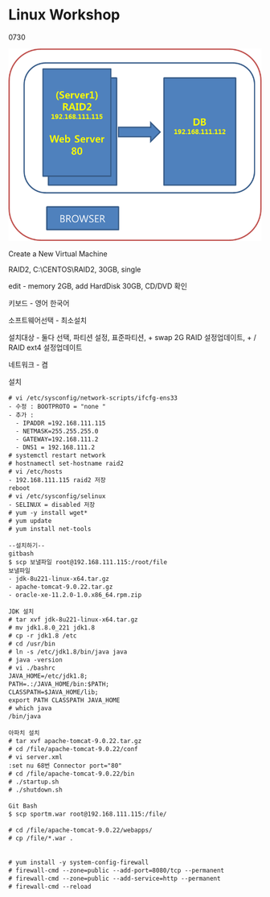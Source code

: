 # Linux Workshop

0730

![WS_0730](/img/WS_0730.png)



Create a New Virtual Machine

RAID2, C:\CENTOS\RAID2, 30GB, single

edit - memory 2GB, add HardDisk 30GB, CD/DVD 확인

키보드 - 영어 한국어

소프트웨어선택 - 최소설치

설치대상 - 둘다 선택, 파티션 설정,  표준파티션, + swap 2G RAID 설정업데이트,  + / RAID ext4 설정업데이트

네트워크 - 켬

설치



```
# vi /etc/sysconfig/network-scripts/ifcfg-ens33
- 수정 : BOOTPROTO = "none " 
- 추가 :
  - IPADDR =192.168.111.115
  - NETMASK=255.255.255.0
  - GATEWAY=192.168.111.2
  - DNS1 = 192.168.111.2
# systemctl restart network
# hostnamectl set-hostname raid2
# vi /etc/hosts
- 192.168.111.115 raid2 저장
reboot
# vi /etc/sysconfig/selinux
- SELINUX = disabled 저장
# yum -y install wget*
# yum update
# yum install net-tools

--설치하기--
gitbash
$ scp 보낼파일 root@192.168.111.115:/root/file
보낼파일
- jdk-8u221-linux-x64.tar.gz
- apache-tomcat-9.0.22.tar.gz
- oracle-xe-11.2.0-1.0.x86_64.rpm.zip

JDK 설치
# tar xvf jdk-8u221-linux-x64.tar.gz 
# mv jdk1.8.0_221 jdk1.8
# cp -r jdk1.8 /etc
# cd /usr/bin
# ln -s /etc/jdk1.8/bin/java java
# java -version
# vi ./bashrc
JAVA_HOME=/etc/jdk1.8;
PATH=.:/JAVA_HOME/bin:$PATH;
CLASSPATH=$JAVA_HOME/lib;
export PATH CLASSPATH JAVA_HOME
# which java
/bin/java

아파치 설치
# tar xvf apache-tomcat-9.0.22.tar.gz 
# cd /file/apache-tomcat-9.0.22/conf
# vi server.xml
:set nu 68번 Connector port="80"
# cd /file/apache-tomcat-9.0.22/bin
# ./startup.sh
# ./shutdown.sh

Git Bash
$ scp sportm.war root@192.168.111.115:/file/

# cd /file/apache-tomcat-9.0.22/webapps/
# cp /file/*.war .


# yum install -y system-config-firewall
# firewall-cmd --zone=public --add-port=8080/tcp --permanent
# firewall-cmd --zone=public --add-service=http --permanent
# firewall-cmd --reload


```



